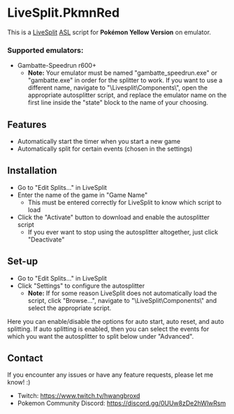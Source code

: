 # LiveSplit.PkmnRed
This is a [LiveSplit](http://livesplit.github.io) [ASL](https://github.com/LiveSplit/LiveSplit/blob/master/Documentation/Auto-Splitters.md) script for **Pokémon Yellow Version** on emulator.

### Supported emulators:
- Gambatte-Speedrun r600+
    - **Note:** Your emulator must be named "gambatte_speedrun.exe" or "gambatte.exe" in order for the splitter to work. If you want to use a different name, navigate to "\Livesplit\Components\\", open the appropriate autosplitter script, and replace the emulator name on the first line inside the "state" block to the name of your choosing.

## Features
- Automatically start the timer when you start a new game
- Automatically split for certain events (chosen in the settings)

## Installation
- Go to "Edit Splits..." in LiveSplit
- Enter the name of the game in "Game Name"
    - This must be entered correctly for LiveSplit to know which script to load
- Click the "Activate" button to download and enable the autosplitter script
    - If you ever want to stop using the autosplitter altogether, just click "Deactivate"

## Set-up
- Go to "Edit Splits..." in LiveSplit
- Click "Settings" to configure the autosplitter
    - **Note:** If for some reason LiveSplit does not automatically load the script, click "Browse...", navigate to "\LiveSplit\Components\\" and select the appropriate script.

Here you can enable/disable the options for auto start, auto reset, and auto splitting. If auto splitting is enabled, then you can select the events for which you want the autosplitter to split below under "Advanced".

## Contact
If you encounter any issues or have any feature requests, please let me know! :)
- Twitch: https://www.twitch.tv/hwangbroxd
- Pokemon Community Discord: https://discord.gg/0UUw8zDe2hWlwRsm